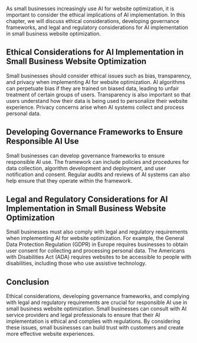 
As small businesses increasingly use AI for website optimization, it is important to consider the ethical implications of AI implementation. In this chapter, we will discuss ethical considerations, developing governance frameworks, and legal and regulatory considerations for AI implementation in small business website optimization.

Ethical Considerations for AI Implementation in Small Business Website Optimization
-----------------------------------------------------------------------------------

Small businesses should consider ethical issues such as bias, transparency, and privacy when implementing AI for website optimization. AI algorithms can perpetuate bias if they are trained on biased data, leading to unfair treatment of certain groups of users. Transparency is also important so that users understand how their data is being used to personalize their website experience. Privacy concerns arise when AI systems collect and process personal data.

Developing Governance Frameworks to Ensure Responsible AI Use
-------------------------------------------------------------

Small businesses can develop governance frameworks to ensure responsible AI use. The framework can include policies and procedures for data collection, algorithm development and deployment, and user notification and consent. Regular audits and reviews of AI systems can also help ensure that they operate within the framework.

Legal and Regulatory Considerations for AI Implementation in Small Business Website Optimization
------------------------------------------------------------------------------------------------

Small businesses must also comply with legal and regulatory requirements when implementing AI for website optimization. For example, the General Data Protection Regulation (GDPR) in Europe requires businesses to obtain user consent for collecting and processing personal data. The Americans with Disabilities Act (ADA) requires websites to be accessible to people with disabilities, including those who use assistive technology.

Conclusion
----------

Ethical considerations, developing governance frameworks, and complying with legal and regulatory requirements are crucial for responsible AI use in small business website optimization. Small businesses can consult with AI service providers and legal professionals to ensure that their AI implementation is ethical and complies with regulations. By considering these issues, small businesses can build trust with customers and create more effective website experiences.
